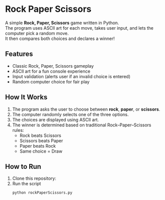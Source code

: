 # Rock Paper Scissors

A simple **Rock, Paper, Scissors** game written in Python.  
The program uses ASCII art for each move, takes user input, and lets the computer pick a random move.  
It then compares both choices and declares a winner!

## Features
- Classic Rock, Paper, Scissors gameplay
- ASCII art for a fun console experience
- Input validation (alerts user if an invalid choice is entered)
- Random computer choice for fair play

## How It Works
1. The program asks the user to choose between **rock**, **paper**, or **scissors**.
2. The computer randomly selects one of the three options.
3. The choices are displayed using ASCII art.
4. The winner is determined based on traditional Rock–Paper–Scissors rules:
   - Rock beats Scissors  
   - Scissors beats Paper  
   - Paper beats Rock  
   - Same choice = Draw

## How to Run
1. Clone this repository:
2. Run the script
   ```bash
   python rockPaperScissors.py
